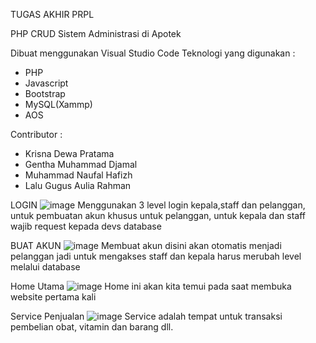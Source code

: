 TUGAS AKHIR PRPL

PHP CRUD Sistem Administrasi di Apotek

Dibuat menggunakan Visual Studio Code
Teknologi yang digunakan : 
- PHP
- Javascript
- Bootstrap
- MySQL(Xammp)
- AOS

Contributor : 
- Krisna Dewa Pratama
- Gentha Muhammad Djamal
- Muhammad Naufal Hafizh
- Lalu Gugus Aulia Rahman

LOGIN
![image](https://user-images.githubusercontent.com/59174531/126631689-c5b06bd0-91b1-420f-852c-312f0c7e7236.png)
Menggunakan 3 level login kepala,staff dan pelanggan, untuk pembuatan akun khusus untuk pelanggan, untuk kepala dan staff wajib request kepada devs database

BUAT AKUN
![image](https://user-images.githubusercontent.com/59174531/126635822-5f22bcf1-3b43-4879-96fb-4bd0d8acd3e1.png)
Membuat akun disini akan otomatis menjadi pelanggan jadi untuk mengakses staff dan kepala harus merubah level melalui database

Home Utama
![image](https://user-images.githubusercontent.com/59174531/126631857-de106715-b279-4d95-b258-9c6ae2f98c3e.png)
Home ini akan kita temui pada saat membuka website pertama kali

Service Penjualan
![image](https://user-images.githubusercontent.com/59174531/126631990-4cecc79e-35c6-43a3-86d9-2747f91c315e.png)
Service adalah tempat untuk transaksi pembelian obat, vitamin dan barang dll. 





